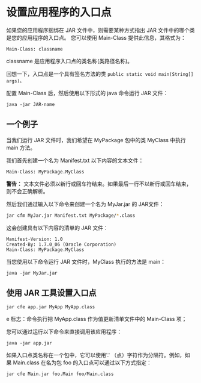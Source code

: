 # 设置应用程序的入口点
如果您的应用程序捆绑在 JAR 文件中，则需要某种方式指出 JAR 文件中的哪个类是您的应用程序的入口点。
您可以使用 Main-Class 提供此信息，其格式为：

```
Main-Class: classname
```

classname 是应用程序入口点的类名称(类路径名称)。

回想一下，入口点是一个具有签名方法的类 `public static void main(String[] args)。`

配置 Main-Class 后，然后使用以下形式的 java 命令运行 JAR 文件：

```
java -jar JAR-name
```

## 一个例子
当我们运行 JAR 文件时，我们希望在 MyPackage 包中的类 MyClass 中执行 main 方法。

我们首先创建一个名为 Manifest.txt 以下内容的文本文件：

```
Main-Class: MyPackage.MyClass
```
**警告：** 文本文件必须以新行或回车符结束。如果最后一行不以新行或回车结束，则不会正确解析。

然后我们通过输入以下命令来创建一个名为 MyJar.jar 的 JAR文件：

```bash
jar cfm MyJar.jar Manifest.txt MyPackage/*.class
```

这会创建具有以下内容的清单的 JAR 文件：

```
Manifest-Version: 1.0
Created-By: 1.7.0_06 (Oracle Corporation)
Main-Class: MyPackage.MyClass
```

当您使用以下命令运行 JAR 文件时，MyClass 执行的方法是 main：

```
java -jar MyJar.jar
```

## 使用 JAR 工具设置入口点

```
jar cfe app.jar MyApp MyApp.class
```

e 标志：命令执行把 MyApp.class 作为值更新清单文件中的 Main-Class 项；

您可以通过运行以下命令来直接调用该应用程序：

```
java -jar app.jar
```

如果入口点类名称在一个包中，它可以使用'.' （点）字符作为分隔符。例如，如果 Main.class 在名为包 foo 的入口点可以通过以下方式指定：

```
jar cfe Main.jar foo.Main foo/Main.class
```
